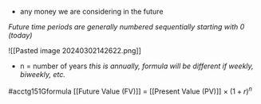 - any money we are considering in the future

*Future time periods are generally numbered sequentially starting with 0 (today)*

![[Pasted image 20240302142622.png]]
- n = number of years
*this is annually, formula will be different if weekly, biweekly, etc.*

#acctg151Gformula [[Future Value (FV)]] = [[Present Value (PV)]] $\times\ (1+r)^n$
